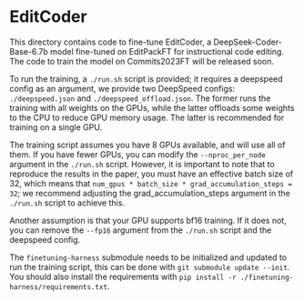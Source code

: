 # EditCoder

This directory contains code to fine-tune EditCoder, a DeepSeek-Coder-Base-6.7b model fine-tuned on
EditPackFT for instructional code editing.
The code to train the model on Commits2023FT will be released soon.

To run the training, a `./run.sh` script is provided; it requires a deepspeed config as an argument,
we provide two DeepSpeed configs: `./deepspeed.json` and `./deepspeed_offload.json`. The former
runs the training with all weights on the GPUs, while the latter offloads some weights to the CPU
to reduce GPU memory usage. The latter is recommended for training on a single GPU.

The training script assumes you have 8 GPUs available, and will use all of them. If you have fewer
GPUs, you can modify the `--nproc_per_node` argument in the `./run.sh` script. However, it is
important to note that to reproduce the results in the paper, you must have an effective batch size
of 32, which means that `num_gpus * batch_size * grad_accumulation_steps = 32`; we recommend
adjusting the grad_accumulation_steps argument in the `./run.sh` script to achieve this.

Another assumption is that your GPU supports bf16 training. If it does not, you can remove the
`--fp16` argument from the `./run.sh` script and the deepspeed config.

The `finetuning-harness` submodule needs to be initialized and updated to run the training script,
this can be done with `git submodule update --init`. You should also install the requirements
with `pip install -r ./finetuning-harness/requirements.txt`.
